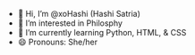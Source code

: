 - 👋 Hi, I’m @xoHashi (Hashi Satria)
- 👀 I’m interested in Philosphy  
- 🌱 I’m currently learning Python, HTML, & CSS
- 😄 Pronouns: She/her

<!---
xoHashi/xoHashi is a ✨ special ✨ repository because its `README.md` (this file) appears on your GitHub profile.
You can click the Preview link to take a look at your changes.
--->
